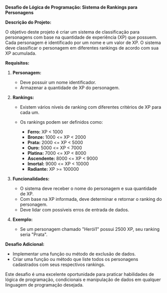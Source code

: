 **Desafio de Lógica de Programação: Sistema de Rankings para Personagens**

**Descrição do Projeto:**

O objetivo deste projeto é criar um sistema de classificação para personagens com base na quantidade de experiência (XP) que possuem. Cada personagem é identificado por um nome e um valor de XP. O sistema deve classificar o personagem em diferentes rankings de acordo com sua XP acumulada.

**Requisitos:**

1. **Personagem:**
   - Deve possuir um nome identificador.
   - Armazenar a quantidade de XP do personagem.

2. **Rankings:**
   - Existem vários níveis de ranking com diferentes critérios de XP para cada um.
   - Os rankings podem ser definidos como:

      - **Ferro:** XP < 1000
      - **Bronze:** 1000 <= XP < 2000
      - **Prata:** 2000 <= XP < 5000
      - **Ouro:** 5000 <= XP < 7000
      - **Platina:** 7000 <= XP < 8000
      - **Ascendente:** 8000 <= XP < 9000
      - **Imortal:** 9000 <= XP < 10000
      - **Radiante:** XP >= 100000

3. **Funcionalidades:**
   - O sistema deve receber o nome do personagem e sua quantidade de XP.
   - Com base na XP informada, deve determinar e retornar o ranking do personagem.
   - Deve lidar com possíveis erros de entrada de dados.

4. **Exemplo:**
   - Se um personagem chamado "Herói1" possui 2500 XP, seu ranking seria "Prata".

**Desafio Adicional:**
   - Implementar uma função ou método de exclusão de dados.
   - Criar uma função ou método que liste todos os personagens cadastrados com seus respectivos rankings.

Este desafio é uma excelente oportunidade para praticar habilidades de lógica de programação, condicionais e manipulação de dados em qualquer linguagem de programação desejada.
